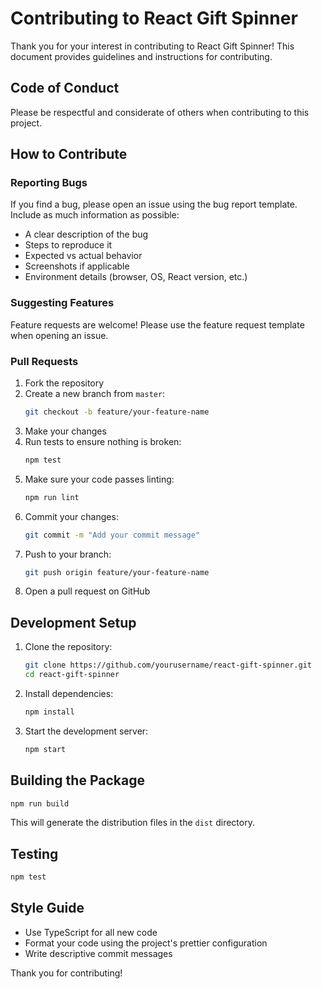 # Contributing to React Gift Spinner

Thank you for your interest in contributing to React Gift Spinner! This document provides guidelines and instructions for contributing.

## Code of Conduct

Please be respectful and considerate of others when contributing to this project.

## How to Contribute

### Reporting Bugs

If you find a bug, please open an issue using the bug report template. Include as much information as possible:

- A clear description of the bug
- Steps to reproduce it
- Expected vs actual behavior
- Screenshots if applicable
- Environment details (browser, OS, React version, etc.)

### Suggesting Features

Feature requests are welcome! Please use the feature request template when opening an issue.

### Pull Requests

1. Fork the repository
2. Create a new branch from `master`:
   ```bash
   git checkout -b feature/your-feature-name
   ```
3. Make your changes
4. Run tests to ensure nothing is broken:
   ```bash
   npm test
   ```
5. Make sure your code passes linting:
   ```bash
   npm run lint
   ```
6. Commit your changes:
   ```bash
   git commit -m "Add your commit message"
   ```
7. Push to your branch:
   ```bash
   git push origin feature/your-feature-name
   ```
8. Open a pull request on GitHub

## Development Setup

1. Clone the repository:
   ```bash
   git clone https://github.com/yourusername/react-gift-spinner.git
   cd react-gift-spinner
   ```

2. Install dependencies:
   ```bash
   npm install
   ```

3. Start the development server:
   ```bash
   npm start
   ```

## Building the Package

```bash
npm run build
```

This will generate the distribution files in the `dist` directory.

## Testing

```bash
npm test
```

## Style Guide

- Use TypeScript for all new code
- Format your code using the project's prettier configuration
- Write descriptive commit messages

Thank you for contributing! 